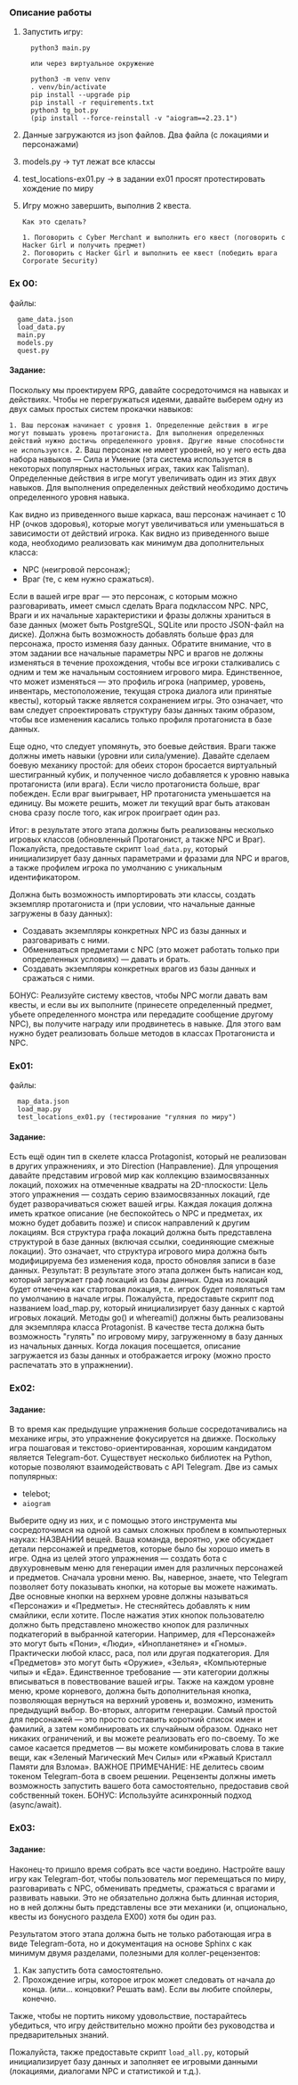 ### Описание работы

1. Запустить игру:

         python3 main.py

         или через виртуальное окружение

         python3 -m venv venv
         . venv/bin/activate
         pip install --upgrade pip
         pip install -r requirements.txt
         python3 tg_bot.py
         (pip install --force-reinstall -v "aiogram==2.23.1")

2. Данные загружаются из json файлов. Два файла (с локациями и персонажами)
3. models.py -> тут лежат все классы
4. test_locations-ex01.py -> в задании ex01 просят протестировать хождение по миру
5. Игру можно завершить, выполнив 2 квеста.

       Как это сделать?

       1. Поговорить с Cyber Merchant и выполнить его квест (поговорить с Hacker Girl и получить предмет)
       2. Поговорить с Hacker Girl и выполнить ее квест (победить врага Corporate Security)


### Ex 00:

файлы:

      game_data.json
      load_data.py
      main.py
      models.py
      quest.py

#### Задание:

Поскольку мы проектируем RPG, давайте сосредоточимся на навыках и действиях. Чтобы не перегружаться идеями, давайте выберем одну из двух самых простых систем прокачки навыков:

``1. Ваш персонаж начинает с уровня 1. Определенные действия в игре могут повышать уровень протагониста. Для выполнения определенных действий нужно достичь определенного уровня. Другие явные способности не используются.``
2. Ваш персонаж не имеет уровней, но у него есть два набора навыков — Сила и Умение (эта система используется в некоторых популярных настольных играх, таких как Talisman). Определенные действия в игре могут увеличивать один из этих двух навыков. Для выполнения определенных действий необходимо достичь определенного уровня навыка.

Как видно из приведенного выше каркаса, ваш персонаж начинает с 10 HP (очков здоровья), которые могут увеличиваться или уменьшаться в зависимости от действий игрока. Как видно из приведенного выше кода, необходимо реализовать как минимум два дополнительных класса:

- NPC (неигровой персонаж);
- Враг (те, с кем нужно сражаться).

Если в вашей игре враг — это персонаж, с которым можно разговаривать, имеет смысл сделать Врага подклассом NPC. NPC, Враги и их начальные характеристики и фразы должны храниться в базе данных (может быть PostgreSQL, SQLite или просто JSON-файл на диске). Должна быть возможность добавлять больше фраз для персонажа, просто изменяя базу данных. Обратите внимание, что в этом задании все начальные параметры NPC и врагов не должны изменяться в течение прохождения, чтобы все игроки сталкивались с одним и тем же начальным состоянием игрового мира. Единственное, что может изменяться — это профиль игрока (например, уровень, инвентарь, местоположение, текущая строка диалога или принятые квесты), который также является сохранением игры. Это означает, что вам следует спроектировать структуру базы данных таким образом, чтобы все изменения касались только профиля протагониста в базе данных.

Еще одно, что следует упомянуть, это боевые действия. Враги также должны иметь навыки (уровни или сила/умение). Давайте сделаем боевую механику простой: для обеих сторон бросается виртуальный шестигранный кубик, и полученное число добавляется к уровню навыка протагониста (или врага). Если число протагониста больше, враг побежден. Если враг выигрывает, HP протагониста уменьшается на единицу. Вы можете решить, может ли текущий враг быть атакован снова сразу после того, как игрок проиграет один раз.

Итог: в результате этого этапа должны быть реализованы несколько игровых классов (обновленный Протагонист, а также NPC и Враг). Пожалуйста, предоставьте скрипт `load_data.py`, который инициализирует базу данных параметрами и фразами для NPC и врагов, а также профилем игрока по умолчанию с уникальным идентификатором. 

Должна быть возможность импортировать эти классы, создать экземпляр протагониста и (при условии, что начальные данные загружены в базу данных):

- Создавать экземпляры конкретных NPC из базы данных и разговаривать с ними.
- Обмениваться предметами с NPC (это может работать только при определенных условиях) — давать и брать.
- Создавать экземпляры конкретных врагов из базы данных и сражаться с ними.

БОНУС: Реализуйте систему квестов, чтобы NPC могли давать вам квесты, и если вы их выполните (принесете определенный предмет, убьете определенного монстра или передадите сообщение другому NPC), вы получите награду или продвинетесь в навыке. Для этого вам нужно будет реализовать больше методов в классах Протагониста и NPC.


### Ex01:

файлы:

      map_data.json
      load_map.py
      test_locations_ex01.py (тестирование "гуляния по миру")

#### Задание:

Есть ещё один тип в скелете класса Protagonist, который не реализован в других упражнениях, и это Direction (Направление). Для упрощения давайте представим игровой мир как коллекцию взаимосвязанных локаций, похожих на отмеченные квадраты на 2D-плоскости:
Цель этого упражнения — создать серию взаимосвязанных локаций, где будет разворачиваться сюжет вашей игры. Каждая локация должна иметь краткое описание (не беспокойтесь о NPC и предметах, их можно будет добавить позже) и список направлений к другим локациям.
Вся структура графа локаций должна быть представлена структурой в базе данных (включая ссылки, соединяющие смежные локации). Это означает, что структура игрового мира должна быть модифицируема без изменения кода, просто обновляя записи в базе данных.
Результат: В результате этого этапа должен быть написан код, который загружает граф локаций из базы данных. Одна из локаций будет отмечена как стартовая локация, т.е. игрок будет появляться там по умолчанию в начале игры. Пожалуйста, предоставьте скрипт под названием load_map.py, который инициализирует базу данных с картой игровых локаций.
Методы go() и whereami() должны быть реализованы для экземпляра класса Protagonist. В качестве теста должна быть возможность "гулять" по игровому миру, загруженному в базу данных из начальных данных. Когда локация посещается, описание загружается из базы данных и отображается игроку (можно просто распечатать это в упражнении).

### Ex02:

#### Задание:

В то время как предыдущие упражнения больше сосредотачивались на механике игры, это упражнение фокусируется на движке. Поскольку игра пошаговая и текстово-ориентированная, хорошим кандидатом является Telegram-бот.
Существует несколько библиотек на Python, которые позволяют взаимодействовать с API Telegram. Две из самых популярных:

- telebot;
- ``aiogram``

Выберите одну из них, и с помощью этого инструмента мы сосредоточимся на одной из самых сложных проблем в компьютерных науках: НАЗВАНИИ вещей.
Ваша команда, вероятно, уже обсуждает детали персонажей и предметов, которые было бы хорошо иметь в игре. Одна из целей этого упражнения — создать бота с двухуровневым меню для генерации имен для различных персонажей и предметов.
Сначала уровни меню. Вы, наверное, знаете, что Telegram позволяет боту показывать кнопки, на которые вы можете нажимать. Две основные кнопки на верхнем уровне должны называться «Персонажи» и «Предметы». Не стесняйтесь добавлять к ним смайлики, если хотите. После нажатия этих кнопок пользователю должно быть представлено множество кнопок для различных подкатегорий в выбранной категории.
Например, для «Персонажей» это могут быть «Пони», «Люди», «Инопланетяне» и «Гномы». Практически любой класс, раса, пол или другая подкатегория. Для «Предметов» это могут быть «Оружие», «Зелья», «Компьютерные чипы» и «Еда». Единственное требование — эти категории должны вписываться в повествование вашей игры. Также на каждом уровне меню, кроме корневого, должна быть дополнительная кнопка, позволяющая вернуться на верхний уровень и, возможно, изменить предыдущий выбор.
Во-вторых, алгоритм генерации. Самый простой для персонажей — это просто составить короткий список имен и фамилий, а затем комбинировать их случайным образом. Однако нет никаких ограничений, и вы можете реализовать его по-своему. То же самое касается предметов — вы можете комбинировать слова в такие вещи, как «Зеленый Магический Меч Силы» или «Ржавый Кристалл Памяти для Взлома».
ВАЖНОЕ ПРИМЕЧАНИЕ: НЕ делитесь своим токеном Telegram-бота в своем решении. Рецензенты должны иметь возможность запустить вашего бота самостоятельно, предоставив свой собственный токен.
БОНУС: Используйте асинхронный подход (async/await).

### Ex03:

#### Задание:


Наконец-то пришло время собрать все части воедино. Настройте вашу игру как Telegram-бот, чтобы пользователь мог перемещаться по миру, разговаривать с NPC, обменивать предметы, сражаться с врагами и развивать навыки. Это не обязательно должна быть длинная история, но в ней должны быть представлены все эти механики (и, опционально, квесты из бонусного раздела EX00) хотя бы один раз. 

Результатом этого этапа должна быть не только работающая игра в виде Telegram-бота, но и документация на основе Sphinx с как минимум двумя разделами, полезными для коллег-рецензентов:
1. Как запустить бота самостоятельно.
2. Прохождение игры, которое игрок может следовать от начала до конца.
(или... концовки? Решать вам). Если вы любите спойлеры, конечно.

Также, чтобы не портить никому удовольствие, постарайтесь убедиться, что игру действительно можно пройти без руководства и предварительных знаний.

Пожалуйста, также предоставьте скрипт `load_all.py`, который инициализирует базу данных и заполняет ее игровыми данными (локациями, диалогами NPC и статистикой и т.д.).

